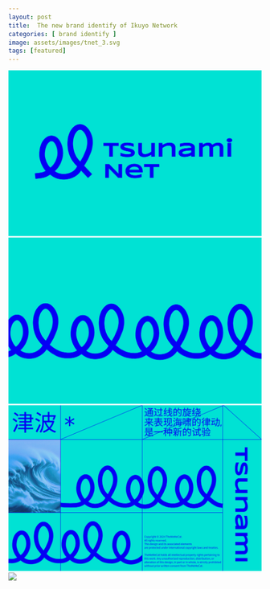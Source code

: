 ```yaml
---
layout: post
title:  The new brand identify of Ikuyo Network
categories: [ brand identify ]
image: assets/images/tnet_3.svg
tags: [featured]
---
```

![](/assets/images/tnet_1.svg)
![](/assets/images/tnet_2.svg)
![](/assets/images/tnet_3.svg)
![](/assets/images/tnet_4.svg)
